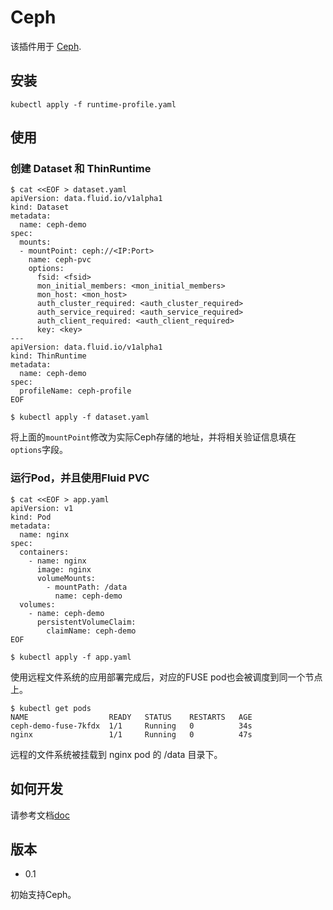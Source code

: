 # Ceph

该插件用于 [Ceph](https://ceph.com/).

## 安装

```shell
kubectl apply -f runtime-profile.yaml
```

## 使用

### 创建 Dataset 和 ThinRuntime 
```shell
$ cat <<EOF > dataset.yaml
apiVersion: data.fluid.io/v1alpha1
kind: Dataset
metadata:
  name: ceph-demo
spec:
  mounts:
  - mountPoint: ceph://<IP:Port>
    name: ceph-pvc
    options:
      fsid: <fsid>
      mon_initial_members: <mon_initial_members>
      mon_host: <mon_host>
      auth_cluster_required: <auth_cluster_required>
      auth_service_required: <auth_service_required>
      auth_client_required: <auth_client_required>
      key: <key>
---
apiVersion: data.fluid.io/v1alpha1
kind: ThinRuntime
metadata:
  name: ceph-demo
spec:
  profileName: ceph-profile
EOF

$ kubectl apply -f dataset.yaml
```
将上面的`mountPoint`修改为实际Ceph存储的地址，并将相关验证信息填在`options`字段。

### 运行Pod，并且使用Fluid PVC

```shell
$ cat <<EOF > app.yaml
apiVersion: v1
kind: Pod
metadata:
  name: nginx
spec:
  containers:
    - name: nginx
      image: nginx
      volumeMounts:
        - mountPath: /data
          name: ceph-demo
  volumes:
    - name: ceph-demo
      persistentVolumeClaim:
        claimName: ceph-demo
EOF

$ kubectl apply -f app.yaml
```
使用远程文件系统的应用部署完成后，对应的FUSE pod也会被调度到同一个节点上。

```shell
$ kubectl get pods
NAME                  READY   STATUS    RESTARTS   AGE
ceph-demo-fuse-7kfdx  1/1     Running   0          34s
nginx                 1/1     Running   0          47s
```
远程的文件系统被挂载到 nginx pod 的 /data 目录下。

## 如何开发

请参考文档[doc](dev-guide/cephfs-zh_CN.md)


## 版本

* 0.1

初始支持Ceph。

